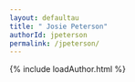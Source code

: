 ```yaml
---
layout: defaultau
title: " Josie Peterson"
authorId: jpeterson
permalink: /jpeterson/
---
```

{% include loadAuthor.html %}
<script>
    $(document).ready(function(){
        showAuthorBio('{{ page.authorId }}');
   });
</script>
